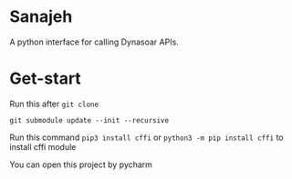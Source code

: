 # Sanajeh
A python interface for calling Dynasoar APIs.

# Get-start
Run this after `git clone`

`git submodule update --init --recursive`

Run this command `pip3 install cffi` or `python3 -m pip install cffi` to install cffi module
  
You can open this project by pycharm

